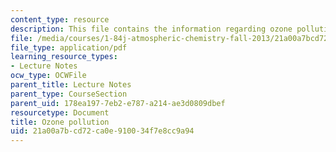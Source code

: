 ```yaml
---
content_type: resource
description: This file contains the information regarding ozone pollution.
file: /media/courses/1-84j-atmospheric-chemistry-fall-2013/21a00a7bcd72ca0e910034f7e8cc9a94_MIT1_84JF13_Lec14_ozone.pdf
file_type: application/pdf
learning_resource_types:
- Lecture Notes
ocw_type: OCWFile
parent_title: Lecture Notes
parent_type: CourseSection
parent_uid: 178ea197-7eb2-e787-a214-ae3d0809dbef
resourcetype: Document
title: Ozone pollution
uid: 21a00a7b-cd72-ca0e-9100-34f7e8cc9a94
---
```

